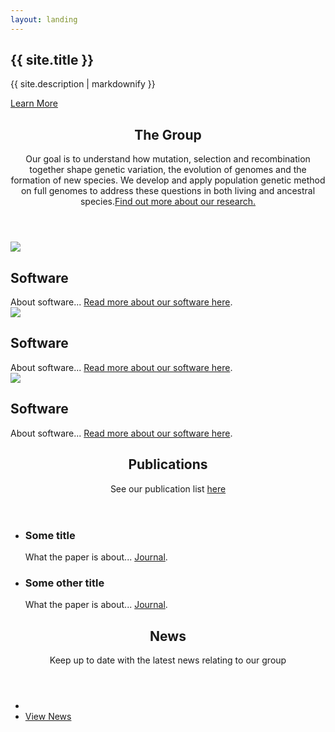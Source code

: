 ```yaml
---
layout: landing
---
```

<!-- Banner -->
<section id="banner">
<div class="inner">
<h2>{{ site.title }}</h2>
<p>{{ site.description | markdownify }}</p>
</div>
<a href="#one" class="more scrolly">Learn More</a>
</section>

<!-- One -->
<section id="one" class="wrapper style1 special">
<div class="inner">
<header class="major">
<h2>The Group</h2>
<p>Our goal is to understand how mutation, selection and recombination together shape genetic variation, the evolution of genomes and the formation of new species. We develop and apply population genetic method on full genomes to address these questions in both living and ancestral species.<a href="people.html">Find out more about our research.</a></p>
</header>
</div>
</section>

<!-- Two -->
<section id="two" class="wrapper alt style2">
<section class="spotlight">
<div class="image"><img src="images/pic01.jpg" /></div><div class="content">
<h2>Software</h2>
About software... <a href="software.html">Read more about our software here</a>.
</div>
</section>
</section>


<!-- Two -->
<section id="two" class="wrapper style2">
<section class="spotlight">
<div class="image"><img src="images/pic01.jpg" /></div><div class="content">
<h2>Software</h2>
About software... <a href="software.html">Read more about our software here</a>.
</div>
</section>

</section><!-- Two -->
<section id="two" class="wrapper alt style2">
<section class="spotlight">
<div class="image"><img src="images/pic01.jpg" /></div><div class="content">
<h2>Software</h2>
About software... <a href="software.html">Read more about our software here</a>.
</div>
</section>
</section>

<!-- Three -->
<section id="three" class="wrapper style3 special">
<div class="inner">
<header class="major">
<h2>Publications</h2>
<p>See our publication list <a href="publications.html">here</a></p>
</header>
<ul class="features">
<li class="icon fa-newspaper-o">
<h3>Some title</h3>
What the paper is about... <a href="https://doi.org/">Journal</a>.
</li>
<li class="icon fa-newspaper-o">
<h3>Some other title</h3>
What the paper is about...  <a href="https://doi.org/">Journal</a>.
</li>
</ul>
</div>
</section>

<!-- CTA -->
<section id="cta" class="wrapper style4">
<div class="inner">
<header>
<h2>News</h2>
<p>Keep up to date with the latest news relating to our group</p>
</header>
<ul class="actions vertical">
<li></li>
<li><a href="news.html" class="button fit">View News</a></li>
</ul>
</div>
</section>
